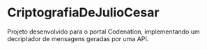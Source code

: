 # CriptografiaDeJulioCesar
Projeto desenvolvido para o portal Codenation, implementando um decriptador de mensagens geradas por uma API.
